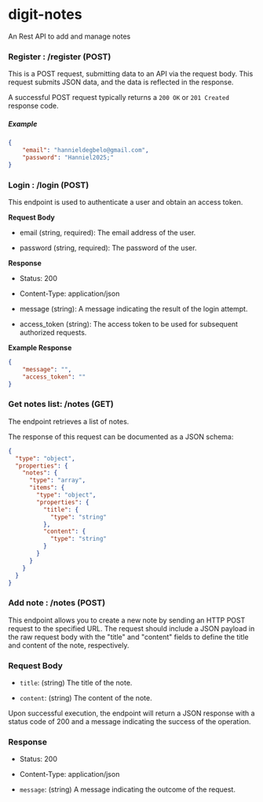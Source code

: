 # digit-notes
An Rest API to add and manage notes

### Register : /register (POST)
This is a POST request, submitting data to an API via the request body. This request submits JSON data, and the data is reflected in the response.

A successful POST request typically returns a `200 OK` or `201 Created` response code.
##### Example
``` json 
{
	"email": "hannieldegbelo@gmail.com",
    "password": "Hanniel2025;"
}
```

### Login : /login (POST)

This endpoint is used to authenticate a user and obtain an access token.

**Request Body**

- email (string, required): The email address of the user.
    
- password (string, required): The password of the user.
    

**Response**

- Status: 200
    
- Content-Type: application/json
    
- message (string): A message indicating the result of the login attempt.
    
- access_token (string): The access token to be used for subsequent authorized requests.
    

**Example Response**

``` json
{
    "message": "",
    "access_token": ""
}

 ```

### Get notes list: /notes (GET)

The endpoint retrieves a list of notes.

The response of this request can be documented as a JSON schema:

``` json
{
  "type": "object",
  "properties": {
    "notes": {
      "type": "array",
      "items": {
        "type": "object",
        "properties": {
          "title": {
            "type": "string"
          },
          "content": {
            "type": "string"
          }
        }
      }
    }
  }
}

 ```

### Add note : /notes (POST)
This endpoint allows you to create a new note by sending an HTTP POST request to the specified URL. The request should include a JSON payload in the raw request body with the "title" and "content" fields to define the title and content of the note, respectively.

### Request Body

- `title`: (string) The title of the note.
    
- `content`: (string) The content of the note.
    

Upon successful execution, the endpoint will return a JSON response with a status code of 200 and a message indicating the success of the operation.

### Response

- Status: 200
    
- Content-Type: application/json
    
- `message`: (string) A message indicating the outcome of the request.